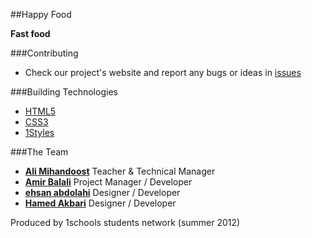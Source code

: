 ##Happy Food

**Fast food**

###Contributing

* Check our project's website and report any bugs or ideas in [issues](https://github.com/1schools-projects/VealBurger/issues)


###Building Technologies
* [HTML5](http://ali.md/wiki/html5)
* [CSS3](http://ali.md/css3ref)
* [1Styles](http://ali.md/1styles)


###The Team
* [**Ali Mihandoost**](http://github.com/Alimd) Teacher  & Technical Manager
* [**Amir Balali**](https://github.com/amirbll) Project Manager / Developer
* [**ehsan abdolahi**](https://github.com/ehsanab) Designer / Developer
* [**Hamed Akbari**](https://github.com/HamedAkbari) Designer / Developer

Produced by 1schools students network (summer 2012)